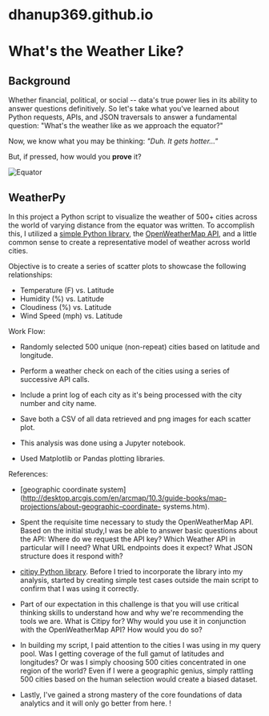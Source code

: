 # dhanup369.github.io
# What's the Weather Like?

## Background

Whether financial, political, or social -- data's true power lies in its ability to answer questions definitively. So let's take what you've learned about Python requests, APIs, and JSON traversals to answer a fundamental question: "What's the weather like as we approach the equator?"

Now, we know what you may be thinking: _"Duh. It gets hotter..."_

But, if pressed, how would you **prove** it?

![Equator](Images/equatorsign.png)

## WeatherPy

In this project a Python script to visualize the weather of 500+ cities across the world of varying distance from the equator was written. To accomplish this, I utilized a [simple Python library](https://pypi.python.org/pypi/citipy), the [OpenWeatherMap API](https://openweathermap.org/api), and a little common sense to create a representative model of weather across world cities.

Objective is to create a series of scatter plots to showcase the following relationships:

* Temperature (F) vs. Latitude
* Humidity (%) vs. Latitude
* Cloudiness (%) vs. Latitude
* Wind Speed (mph) vs. Latitude

Work Flow:

* Randomly selected 500 unique (non-repeat) cities based on latitude and longitude.
* Perform a weather check on each of the cities using a series of successive API calls.
* Include a print log of each city as it's being processed with the city number and city name.
* Save both a CSV of all data retrieved and png images for each scatter plot.

* This analysis was done using a Jupyter notebook.
* Used Matplotlib or Pandas plotting libraries.


References:

* [geographic coordinate system](http://desktop.arcgis.com/en/arcmap/10.3/guide-books/map-projections/about-geographic-coordinate-     systems.htm).

* Spent the requisite time necessary to study the OpenWeatherMap API. Based on the initial study,I was be able to answer  basic questions about the API: Where do we request the API key? Which Weather API in particular will I need? What URL endpoints does it expect? What JSON structure does it respond with?

* [citipy Python library](https://pypi.python.org/pypi/citipy). Before I  tried to incorporate the library into my analysis, started by creating simple test cases outside the main script to confirm that I was using it correctly. 

* Part of our expectation in this challenge is that you will use critical thinking skills to understand how and why we're recommending the tools we are. What is Citipy for? Why would you use it in conjunction with the OpenWeatherMap API? How would you do so?

* In building my script, I paid attention to the cities I was using in my query pool. Was I getting coverage of the full gamut of latitudes and longitudes? Or was I simply choosing 500 cities concentrated in one region of the world? Even if I were a geographic genius, simply rattling 500 cities based on the human selection would create a biased dataset. 

* Lastly, I've gained a strong mastery of the core foundations of data analytics and it will only go better from here. !

